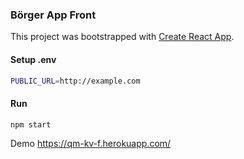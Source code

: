 ### Börger App Front

This project was bootstrapped with [Create React App](https://github.com/facebook/create-react-app).

#### Setup .env
~~~sh
PUBLIC_URL=http://example.com
~~~

#### Run

~~~sh
npm start
~~~

Demo https://qm-kv-f.herokuapp.com/
